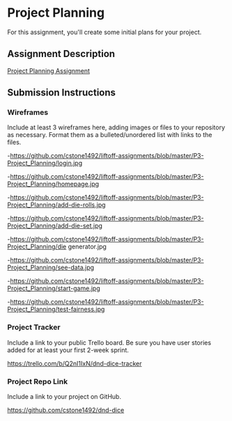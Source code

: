 # Project Planning
For this assignment, you'll create some initial plans for your project.

## Assignment Description
[Project Planning Assignment](https://education.launchcode.org/liftoff/modules/assignments/project-planning)

## Submission Instructions

### Wireframes

Include at least 3 wireframes here, adding images or files to your repository as necessary. Format them as a bulleted/unordered list with links to the files.

-https://github.com/cstone1492/liftoff-assignments/blob/master/P3-Project_Planning/login.jpg

-https://github.com/cstone1492/liftoff-assignments/blob/master/P3-Project_Planning/homepage.jpg

-https://github.com/cstone1492/liftoff-assignments/blob/master/P3-Project_Planning/add-die-rolls.jpg

-https://github.com/cstone1492/liftoff-assignments/blob/master/P3-Project_Planning/add-die-set.jpg

-https://github.com/cstone1492/liftoff-assignments/blob/master/P3-Project_Planning/die generator.jpg

-https://github.com/cstone1492/liftoff-assignments/blob/master/P3-Project_Planning/see-data.jpg

-https://github.com/cstone1492/liftoff-assignments/blob/master/P3-Project_Planning/start-game.jpg

-https://github.com/cstone1492/liftoff-assignments/blob/master/P3-Project_Planning/test-fairness.jpg


### Project Tracker

Include a link to your public Trello board. Be sure you have user stories added for at least your first 2-week sprint.

https://trello.com/b/Q2nI1IxN/dnd-dice-tracker

### Project Repo Link

Include a link to your project on GitHub.

https://github.com/cstone1492/dnd-dice
